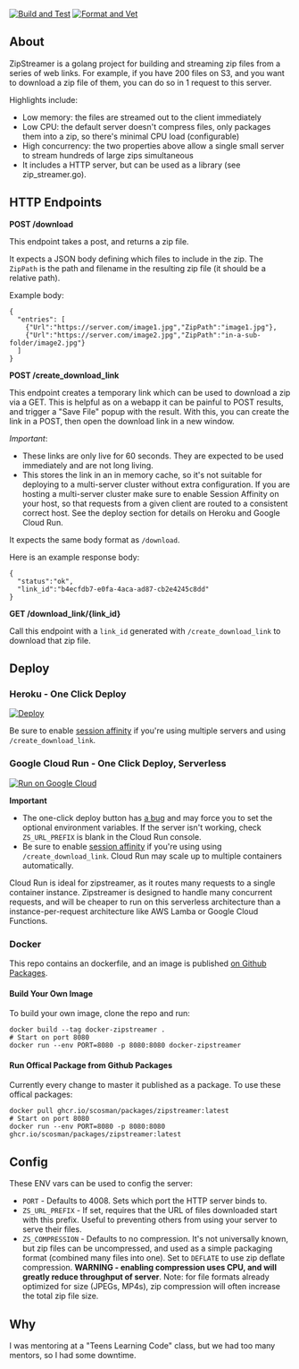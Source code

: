 
[![Build and Test](https://github.com/scosman/zipstreamer/actions/workflows/test.yml/badge.svg)](https://github.com/scosman/zipstreamer/actions/workflows/test.yml)
[![Format and Vet](https://github.com/scosman/zipstreamer/actions/workflows/format_check.yml/badge.svg)](https://github.com/scosman/zipstreamer/actions/workflows/format_check.yml)

## About

ZipStreamer is a golang project for building and streaming zip files from a series of web links. For example, if you have 200 files on S3, and you want to download a zip file of them, you can do so in 1 request to this server.

Highlights include:

 - Low memory: the files are streamed out to the client immediately
 - Low CPU: the default server doesn't compress files, only packages them into a zip, so there's minimal CPU load (configurable)
 - High concurrency: the two properties above allow a single small server to stream hundreds of large zips simultaneous
 - It includes a HTTP server, but can be used as a library (see zip_streamer.go).

## HTTP Endpoints

**POST /download**

This endpoint takes a post, and returns a zip file.

It expects a JSON body defining which files to include in the zip. The `ZipPath` is the path and filename in the resulting zip file (it should be a relative path).

Example body:

```
{
  "entries": [
    {"Url":"https://server.com/image1.jpg","ZipPath":"image1.jpg"},
    {"Url":"https://server.com/image2.jpg","ZipPath":"in-a-sub-folder/image2.jpg"}
  ]
}
```

**POST /create_download_link**

This endpoint creates a temporary link which can be used to download a zip via a GET. This is helpful as on a webapp it can be painful to POST results, and trigger a "Save File" popup with the result. With this, you can create the link in a POST, then open the download link in a new window.

*Important*:

 - These links are only live for 60 seconds. They are expected to be used immediately and are not long living.
 - This stores the link in an in memory cache, so it's not suitable for deploying to a multi-server cluster without extra configuration. If you are hosting a multi-server cluster make sure to enable Session Affinity on your host, so that requests from a given client are routed to a consistent correct host. See the deploy section for details on Heroku and Google Cloud Run.

It expects the same body format as `/download`.

Here is an example response body:

```
{
  "status":"ok",
  "link_id":"b4ecfdb7-e0fa-4aca-ad87-cb2e4245c8dd"
}
```

**GET /download_link/{link_id}**

Call this endpoint with a `link_id` generated with `/create_download_link` to download that zip file.

## Deploy

### Heroku - One Click Deploy

[![Deploy](https://www.herokucdn.com/deploy/button.svg)](https://heroku.com/deploy)

Be sure to enable [session affinity](https://devcenter.heroku.com/articles/session-affinity) if you're using multiple servers and using `/create_download_link`.

### Google Cloud Run - One Click Deploy, Serverless

[![Run on Google Cloud](https://deploy.cloud.run/button.svg)](https://deploy.cloud.run)

**Important** 
 - The one-click deploy button has [a bug](https://github.com/GoogleCloudPlatform/cloud-run-button/issues/232) and may force you to set the optional environment variables. If the server isn't working, check `ZS_URL_PREFIX` is blank in the Cloud Run console.
 - Be sure to enable [session affinity](https://cloud.google.com/run/docs/configuring/session-affinity) if you're using using `/create_download_link`. Cloud Run may scale up to multiple containers automatically.

Cloud Run is ideal for zipstreamer, as it routes many requests to a single container instance. Zipstreamer is designed to handle many concurrent requests, and will be cheaper to run on this serverless architecture than a instance-per-request architecture like AWS Lamba or Google Cloud Functions.

### Docker 

This repo contains an dockerfile, and an image is published [on Github Packages](https://github.com/scosman/zipstreamer/pkgs/container/packages%2Fzipstreamer).

#### Build Your Own Image

To build your own image, clone the repo and run: 

```
docker build --tag docker-zipstreamer .
# Start on port 8080
docker run --env PORT=8080 -p 8080:8080 docker-zipstreamer
```

#### Run Offical Package from Github Packages

Currently every change to master it published as a package. To use these offical packages:

```
docker pull ghcr.io/scosman/packages/zipstreamer:latest
# Start on port 8080
docker run --env PORT=8080 -p 8080:8080 ghcr.io/scosman/packages/zipstreamer:latest
```

## Config

These ENV vars can be used to config the server:

 - `PORT` - Defaults to 4008. Sets which port the HTTP server binds to.
 - `ZS_URL_PREFIX` - If set, requires that the URL of files downloaded start with this prefix. Useful to preventing others from using your server to serve their files.
 - `ZS_COMPRESSION` - Defaults to no compression. It's not universally known, but zip files can be uncompressed, and used as a simple packaging format (combined many files into one). Set to `DEFLATE` to use zip deflate compression. **WARNING - enabling compression uses CPU, and will greatly reduce throughput of server**. Note: for file formats already optimized for size (JPEGs, MP4s), zip compression will often increase the total zip file size.

## Why

I was mentoring at a "Teens Learning Code" class, but we had too many mentors, so I had some downtime.

